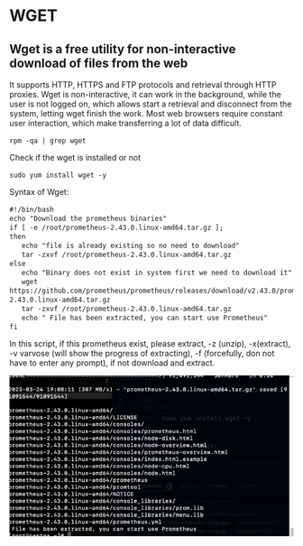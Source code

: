 # WGET

## Wget is a free utility for non-interactive download of files from the web

It supports HTTP, HTTPS and FTP protocols and retrieval through HTTP proxies.
Wget is non-interactive, it can work in the background, while the user is not logged on, which allows start a retrieval and disconnect from the system, letting wget finish the work. Most web browsers require constant user interaction, which make transferring a lot of data difficult.

```
rpm -qa | grep wget
```

Check if the wget is installed or not

```
sudo yum install wget -y
```

Syntax of Wget:

```
#!/bin/bash
echo "Download the prometheus binaries"
if [ -e /root/prometheus-2.43.0.linux-amd64.tar.gz ];
then
   echo "file is already existing so no need to download"
   tar -zxvf /root/prometheus-2.43.0.linux-amd64.tar.gz 
else
   echo "Binary does not exist in system first we need to download it"
   wget https://github.com/prometheus/prometheus/releases/download/v2.43.0/prometheus-2.43.0.linux-amd64.tar.gz
   tar -zxvf /root/prometheus-2.43.0.linux-amd64.tar.gz 
   echo " File has been extracted, you can start use Prometheus"
fi
```

In this script, if this prometheus exist, please extract, -z (unzip), -x(extract), -v varvose (will show the progress of extracting), -f (forcefully, don not have to enter any prompt), if not download and extract.

![wget](wget.png)
